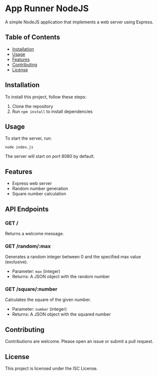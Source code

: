 # App Runner NodeJS

A simple NodeJS application that implements a web server using Express.

## Table of Contents

- [Installation](#installation)
- [Usage](#usage)
- [Features](#features)
- [Contributing](#contributing)
- [License](#license)

## Installation

To install this project, follow these steps:

1. Clone the repository
2. Run `npm install` to install dependencies

## Usage

To start the server, run:

```
node index.js
```

The server will start on port 8080 by default.

## Features

- Express web server
- Random number generation
- Square number calculation

## API Endpoints

### GET /

Returns a welcome message.

### GET /random/:max

Generates a random integer between 0 and the specified max value (exclusive).

- Parameter: `max` (integer)
- Returns: A JSON object with the random number

### GET /square/:number

Calculates the square of the given number.

- Parameter: `number` (integer)
- Returns: A JSON object with the squared number

## Contributing

Contributions are welcome. Please open an issue or submit a pull request.

## License

This project is licensed under the ISC License.